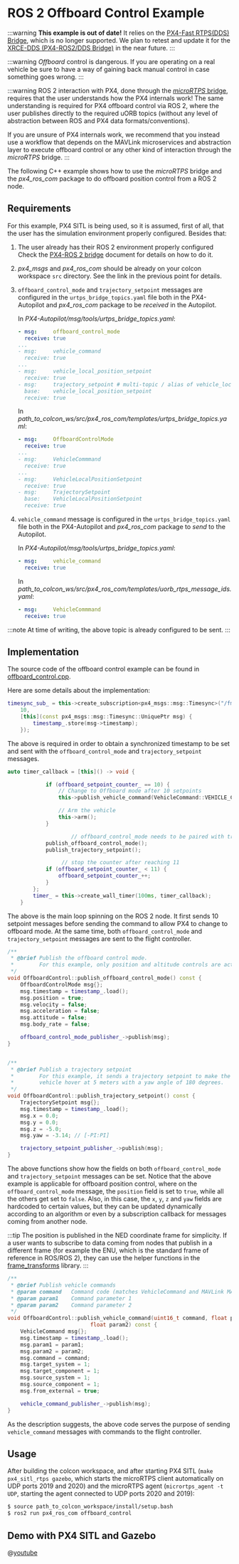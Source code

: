 # ROS 2 Offboard Control Example

:::warning
**This example is out of date!** It relies on the [PX4-Fast RTPS(DDS) Bridge](/middleware/micrortps.md), which is no longer supported. We plan to retest and update it for the [XRCE-DDS (PX4-ROS2/DDS Bridge)](../middleware/xrce_dds.md) in the near future.
:::

:::warning
*Offboard* control is dangerous. If you are operating on a real vehicle be sure to have a way of gaining back manual control in case something goes wrong.
:::

:::warning ROS
2 interaction with PX4, done through the [*microRTPS* bridge](../ros/ros2_comm.md), requires that the user understands how the PX4 internals work! The same understanding is required for PX4 offboard control via ROS 2, where the user publishes directly to the required uORB topics (without any level of abstraction between ROS and PX4 data formats/conventions).

If you are unsure of PX4 internals work, we recommend that you instead use a workflow that depends on the MAVLink microservices and abstraction layer to execute offboard control or any other kind of interaction through the *microRTPS* bridge.
:::

The following C++ example shows how to use the *microRTPS* bridge and the *px4_ros_com* package to do offboard position control from a ROS 2 node.

## Requirements

For this example, PX4 SITL is being used, so it is assumed, first of all, that the user has the simulation environment properly configured. Besides that:

1. The user already has their ROS 2 environment properly configured Check the [PX4-ROS 2 bridge](../ros/ros2_comm.md) document for details on how to do it.
1. *px4_msgs* and *px4_ros_com* should be already on your colcon workspace `src` directory. See the link in the previous point for details.
1. `offboard_control_mode` and `trajectory_setpoint` messages are configured in the `urtps_bridge_topics.yaml` file both in the PX4-Autopilot and *px4_ros_com* package to be *received* in the Autopilot.

   In *PX4-Autopilot/msg/tools/urtps_bridge_topics.yaml*:
   ```yaml
   - msg:     offboard_control_mode
     receive: true
   ...
   - msg:     vehicle_command
     receive: true
   ...
   - msg:     vehicle_local_position_setpoint
     receive: true
   - msg:     trajectory_setpoint # multi-topic / alias of vehicle_local_position_setpoint
     base:    vehicle_local_position_setpoint
     receive: true
   ```

   In *path_to_colcon_ws/src/px4_ros_com/templates/urtps_bridge_topics.yaml*:
   ```yaml
   - msg:     OffboardControlMode
     receive: true
   ...
   - msg:     VehicleCommmand
     receive: true
   ...
   - msg:     VehicleLocalPositionSetpoint
     receive: true
   - msg:     TrajectorySetpoint
     base:    VehicleLocalPositionSetpoint
     receive: true
   ```
 1. `vehicle_command` message is configured in the `urtps_bridge_topics.yaml` file both in the PX4-Autopilot and *px4_ros_com* package to *send* to the Autopilot.

    In *PX4-Autopilot/msg/tools/urtps_bridge_topics.yaml*:
    ```yaml
    - msg:     vehicle_command
      receive: true
    ```

    In *path_to_colcon_ws/src/px4_ros_com/templates/uorb_rtps_message_ids.yaml*:
    ```yaml
    - msg:     VehicleCommmand
      receive: true
    ```

   :::note
At time of writing, the above topic is already configured to be sent.
:::

## Implementation

The source code of the offboard control example can be found in [offboard_control.cpp](https://github.com/PX4/px4_ros_com/blob/main/src/examples/offboard/offboard_control.cpp).

Here are some details about the implementation:

```cpp
timesync_sub_ = this->create_subscription<px4_msgs::msg::Timesync>("/fmu/timesync/out",
    10,
    [this](const px4_msgs::msg::Timesync::UniquePtr msg) {
        timestamp_.store(msg->timestamp);
    });
```

The above is required in order to obtain a synchronized timestamp to be set and sent with the `offboard_control_mode` and `trajectory_setpoint` messages.

```cpp
auto timer_callback = [this]() -> void {

            if (offboard_setpoint_counter_ == 10) {
                // Change to Offboard mode after 10 setpoints
                this->publish_vehicle_command(VehicleCommand::VEHICLE_CMD_DO_SET_MODE, 1, 6);

                // Arm the vehicle
                this->arm();
            }

                    // offboard_control_mode needs to be paired with trajectory_setpoint
            publish_offboard_control_mode();
            publish_trajectory_setpoint();

                 // stop the counter after reaching 11
            if (offboard_setpoint_counter_ < 11) {
                offboard_setpoint_counter_++;
            }
        };
        timer_ = this->create_wall_timer(100ms, timer_callback);
    }
```

The above is the main loop spinning on the ROS 2 node. It first sends 10 setpoint messages before sending the command to allow PX4 to change to offboard mode. At the same time, both `offboard_control_mode` and `trajectory_setpoint` messages are sent to the flight controller.

```cpp
/**
 * @brief Publish the offboard control mode.
 *        For this example, only position and altitude controls are active.
 */
void OffboardControl::publish_offboard_control_mode() const {
    OffboardControlMode msg{};
    msg.timestamp = timestamp_.load();
    msg.position = true;
    msg.velocity = false;
    msg.acceleration = false;
    msg.attitude = false;
    msg.body_rate = false;

    offboard_control_mode_publisher_->publish(msg);
}


/**
 * @brief Publish a trajectory setpoint
 *        For this example, it sends a trajectory setpoint to make the
 *        vehicle hover at 5 meters with a yaw angle of 180 degrees.
 */
void OffboardControl::publish_trajectory_setpoint() const {
    TrajectorySetpoint msg{};
    msg.timestamp = timestamp_.load();
    msg.x = 0.0;
    msg.y = 0.0;
    msg.z = -5.0;
    msg.yaw = -3.14; // [-PI:PI]

    trajectory_setpoint_publisher_->publish(msg);
}
```

The above functions show how the fields on both `offboard_control_mode` and `trajectory_setpoint` messages can be set. Notice that the above example is applicable for offboard position control, where on the `offboard_control_mode` message, the `position` field is set to `true`, while all the others get set to `false`. Also, in this case, the `x`, `y`, `z` and `yaw` fields are hardcoded to certain values, but they can be updated dynamically according to an algorithm or even by a subscription callback for messages coming from another node.

:::tip
The position is published in the NED coordinate frame for simplicity. If a user wants to subscribe to data coming from nodes that publish in a different frame (for example the ENU, which is the standard frame of reference in ROS/ROS 2), they can use the helper functions in the [frame_transforms](https://github.com/PX4/px4_ros_com/blob/main/src/lib/frame_transforms.cpp) library.
:::

```cpp
/**
 * @brief Publish vehicle commands
 * @param command   Command code (matches VehicleCommand and MAVLink MAV_CMD codes)
 * @param param1    Command parameter 1
 * @param param2    Command parameter 2
 */
void OffboardControl::publish_vehicle_command(uint16_t command, float param1,
                          float param2) const {
    VehicleCommand msg{};
    msg.timestamp = timestamp_.load();
    msg.param1 = param1;
    msg.param2 = param2;
    msg.command = command;
    msg.target_system = 1;
    msg.target_component = 1;
    msg.source_system = 1;
    msg.source_component = 1;
    msg.from_external = true;

    vehicle_command_publisher_->publish(msg);
}
```

As the description suggests, the above code serves the purpose of sending `vehicle_command` messages with commands to the flight controller.

## Usage

After building the colcon workspace, and after starting PX4 SITL (`make px4_sitl_rtps gazebo`, which starts the microRTPS client automatically on UDP ports 2019 and 2020) and the microRTPS agent (`micrortps_agent -t UDP`, starting the agent connected to UDP ports 2020 and 2019):

```sh
$ source path_to_colcon_workspace/install/setup.bash
$ ros2 run px4_ros_com offboard_control
```

## Demo with PX4 SITL and Gazebo

@[youtube](https://youtu.be/Nbc7fzxFlYo)
